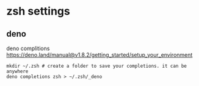 # zsh settings

## deno

deno complitions
https://deno.land/manual@v1.8.2/getting_started/setup_your_environment
```
mkdir ~/.zsh # create a folder to save your completions. it can be anywhere
deno completions zsh > ~/.zsh/_deno
```

